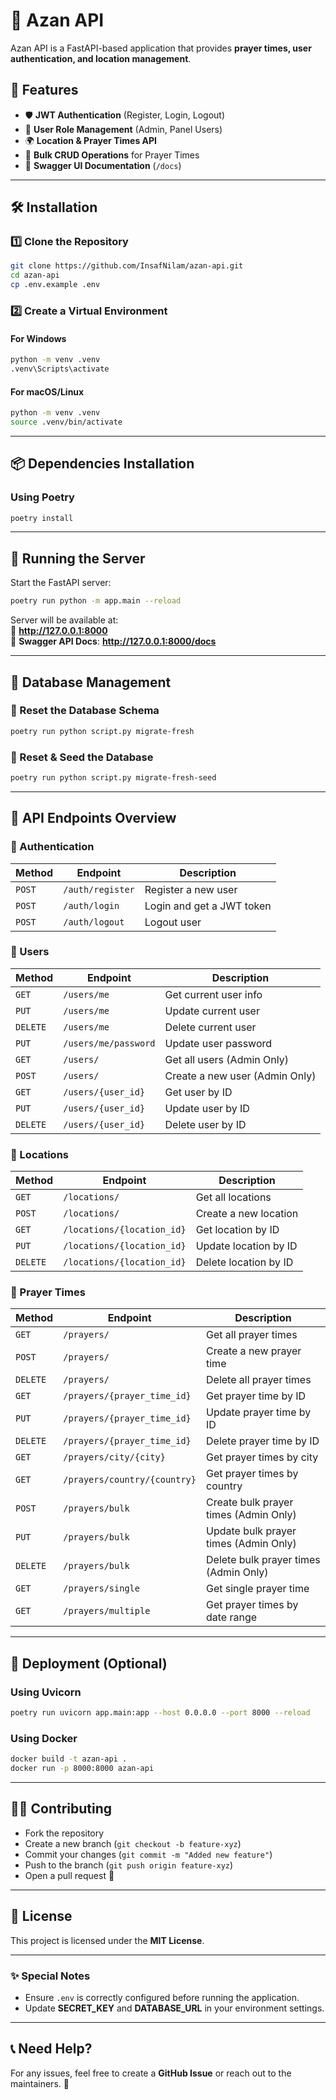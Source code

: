 # 🕌 Azan API

Azan API is a FastAPI-based application that provides **prayer times, user authentication, and location management**.

## **🚀 Features**

- 🛡 **JWT Authentication** (Register, Login, Logout)
- 👤 **User Role Management** (Admin, Panel Users)
- 🌍 **Location & Prayer Times API**
- 📆 **Bulk CRUD Operations** for Prayer Times
- 📜 **Swagger UI Documentation** (`/docs`)

---

## **🛠 Installation**

### **1️⃣ Clone the Repository**

```bash
git clone https://github.com/InsafNilam/azan-api.git
cd azan-api
cp .env.example .env
```

### **2️⃣ Create a Virtual Environment**

#### **For Windows**

```bash
python -m venv .venv
.venv\Scripts\activate
```

#### **For macOS/Linux**

```bash
python -m venv .venv
source .venv/bin/activate
```

---

## **📦 Dependencies Installation**

### **Using Poetry**

```bash
poetry install
```

---

## **🚀 Running the Server**

Start the FastAPI server:

```bash
poetry run python -m app.main --reload
```

Server will be available at:  
📌 **http://127.0.0.1:8000**  
📜 **Swagger API Docs**: **http://127.0.0.1:8000/docs**

---

## **📂 Database Management**

### **🛑 Reset the Database Schema**

```bash
poetry run python script.py migrate-fresh
```

### **🛑 Reset & Seed the Database**

```bash
poetry run python script.py migrate-fresh-seed
```

---

## **📝 API Endpoints Overview**

### **🔐 Authentication**

| Method | Endpoint         | Description               |
| ------ | ---------------- | ------------------------- |
| `POST` | `/auth/register` | Register a new user       |
| `POST` | `/auth/login`    | Login and get a JWT token |
| `POST` | `/auth/logout`   | Logout user               |

### **👤 Users**

| Method   | Endpoint             | Description                    |
| -------- | -------------------- | ------------------------------ |
| `GET`    | `/users/me`          | Get current user info          |
| `PUT`    | `/users/me`          | Update current user            |
| `DELETE` | `/users/me`          | Delete current user            |
| `PUT`    | `/users/me/password` | Update user password           |
| `GET`    | `/users/`            | Get all users (Admin Only)     |
| `POST`   | `/users/`            | Create a new user (Admin Only) |
| `GET`    | `/users/{user_id}`   | Get user by ID                 |
| `PUT`    | `/users/{user_id}`   | Update user by ID              |
| `DELETE` | `/users/{user_id}`   | Delete user by ID              |

### **📍 Locations**

| Method   | Endpoint                   | Description           |
| -------- | -------------------------- | --------------------- |
| `GET`    | `/locations/`              | Get all locations     |
| `POST`   | `/locations/`              | Create a new location |
| `GET`    | `/locations/{location_id}` | Get location by ID    |
| `PUT`    | `/locations/{location_id}` | Update location by ID |
| `DELETE` | `/locations/{location_id}` | Delete location by ID |

### **🕌 Prayer Times**

| Method   | Endpoint                     | Description                           |
| -------- | ---------------------------- | ------------------------------------- |
| `GET`    | `/prayers/`                  | Get all prayer times                  |
| `POST`   | `/prayers/`                  | Create a new prayer time              |
| `DELETE` | `/prayers/`                  | Delete all prayer times               |
| `GET`    | `/prayers/{prayer_time_id}`  | Get prayer time by ID                 |
| `PUT`    | `/prayers/{prayer_time_id}`  | Update prayer time by ID              |
| `DELETE` | `/prayers/{prayer_time_id}`  | Delete prayer time by ID              |
| `GET`    | `/prayers/city/{city}`       | Get prayer times by city              |
| `GET`    | `/prayers/country/{country}` | Get prayer times by country           |
| `POST`   | `/prayers/bulk`              | Create bulk prayer times (Admin Only) |
| `PUT`    | `/prayers/bulk`              | Update bulk prayer times (Admin Only) |
| `DELETE` | `/prayers/bulk`              | Delete bulk prayer times (Admin Only) |
| `GET`    | `/prayers/single`            | Get single prayer time                |
| `GET`    | `/prayers/multiple`          | Get prayer times by date range        |

---

## **🚀 Deployment (Optional)**

### **Using Uvicorn**

```bash
poetry run uvicorn app.main:app --host 0.0.0.0 --port 8000 --reload
```

### **Using Docker**

```bash
docker build -t azan-api .
docker run -p 8000:8000 azan-api
```

---

## **👨‍💻 Contributing**

- Fork the repository
- Create a new branch (`git checkout -b feature-xyz`)
- Commit your changes (`git commit -m "Added new feature"`)
- Push to the branch (`git push origin feature-xyz`)
- Open a pull request 🚀

---

## **📄 License**

This project is licensed under the **MIT License**.

---

### **✨ Special Notes**

- Ensure `.env` is correctly configured before running the application.
- Update **SECRET_KEY** and **DATABASE_URL** in your environment settings.

---

## **📞 Need Help?**

For any issues, feel free to create a **GitHub Issue** or reach out to the maintainers. 🚀
